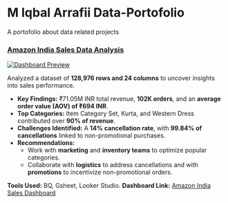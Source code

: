 # M Iqbal Arrafii Data-Portofolio
A portofolio about data related projects

### [Amazon India Sales Data Analysis](./Amazon%20India%20Sales%20Analysis)
[![Dashboard Preview](./assets/Amazon%20India%20Sales%20Dashboard.png.png)]([https://lookerstudio.google.com/your-dashboard-link](https://lookerstudio.google.com/reporting/34b32deb-7115-4876-9353-913ab6c88ca9))  

Analyzed a dataset of **128,976 rows and 24 columns** to uncover insights into sales performance.  
- **Key Findings:** ₹71.05M INR total revenue, **102K orders**, and an **average order value (AOV) of ₹694 INR**.  
- **Top Categories:** Item Category Set, Kurta, and Western Dress contributed over **90% of revenue**.  
- **Challenges Identified:** A **14% cancellation rate**, with **99.84% of cancellations** linked to non-promotional purchases.  
- **Recommendations:**  
  - Work with **marketing** and **inventory teams** to optimize popular categories.  
  - Collaborate with **logistics** to address cancellations and with **promotions** to incentivize non-promotional orders.  

**Tools Used:** BQ, Gsheet, Looker Studio.
**Dashboard Link:** [Amazon India Sales Dashboard](https://lookerstudio.google.com/reporting/34b32deb-7115-4876-9353-913ab6c88ca9)  


